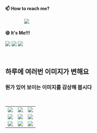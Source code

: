 #### 📫 How to reach me?
<a href="mailto:thquddnr123@gmail.com">
    <img 
        src="https://img.shields.io/badge/Gmail-d14836?style=flat-square&logo=Gmail&logoColor=white&link=mailto:thquddnr123@gmail.com"
        style="height : auto; margin-left : 60px; margin-right : 60px;"/>
</a>

#### 😄 It's Me!!!

<a href="https://cybecho.notion.site/SBU-s-Archives-854ccd3338c2456a867956f26143998a" target="_blank"><img src="https://img.shields.io/badge/Portfolio-303030?style=for-the-badge&logo=Notion&logoColor=white"/></a>
<a href="https://www.instagram.com/junk_warrior_vintage/" target="_blank"><img src="https://img.shields.io/badge/@junk_warrir_vintage-E4405F?style=for-the-badge&logo=Instagram&logoColor=white"/></a>
<a href="https://www.behance.net/thquddnr125654" target="_blank"><img src="https://img.shields.io/badge/Behance-1769FF?style=for-the-badge&logo=Behance&logoColor=white"/></a>

</br>

## 하루에 여러번 이미지가 변해요
### 뭔가 있어 보이는 이미지를 감상해 봅시다

<!--
마크업 바로보기 사이트
https://dillinger.io/ 
-->
 <br/> <table>
<tr>
<td><img src='https://www.random-art.org/img/large/416824.jpg'></td>
<td><img src='https://www.random-art.org/img/large/415728.jpg'></td>
<td><img src='https://www.random-art.org/img/large/416898.jpg'></td>
</tr>
<tr>
<td><img src='https://www.random-art.org/img/large/417100.jpg'></td>
<td><img src='https://www.random-art.org/img/large/416256.jpg'></td>
<td><img src='https://www.random-art.org/img/large/416018.jpg'></td>
</tr>
<tr>
<td><img src='https://www.random-art.org/img/large/416587.jpg'></td>
<td><img src='https://www.random-art.org/img/large/416461.jpg'></td>
<td><img src='https://www.random-art.org/img/large/416283.jpg'></td>
</tr>
</table>
